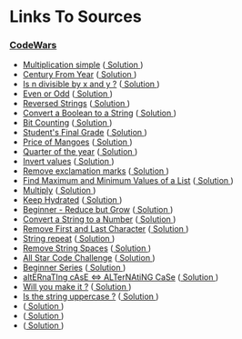 # Links To Sources

### [CodeWars](https://codewars.com)

- [Multiplication simple](https://www.codewars.com/kata/583710ccaa6717322c000105) ([ Solution ](multiplication_simple.cpp))
- [Century From Year](https://www.codewars.com/kata/5a3fe3dde1ce0e8ed6000097) ([ Solution ](century_from_year.cpp))
- [Is n divisible by x and y ?](https://www.codewars.com/kata/5545f109004975ea66000086) ([ Solution ](n_divisible_by_x_and_y.cpp))
- [Even or Odd](https://www.codewars.com/kata/53da3dbb4a5168369a0000fe) ([ Solution ](even_or_odd.cpp))
- [Reversed Strings](https://www.codewars.com/kata/5168bb5dfe9a00b126000018) ([ Solution ](reversed_strings.cpp))
- [Convert a Boolean to a String](https://www.codewars.com/kata/551b4501ac0447318f0009cd) ([ Solution ](convert_boolean_to_string.cpp))
- [Bit Counting](https://www.codewars.com/kata/526571aae218b8ee490006f4) ([ Solution ](bit_counting.cpp))
- [Student's Final Grade](https://www.codewars.com/kata/5ad0d8356165e63c140014d4) ([ Solution ](student's_final_grade.cpp))
- [Price of Mangoes](https://www.codewars.com/kata/57a77726bb9944d000000b06) ([ Solution ](price_of_mangoes.cpp))
- [Quarter of the year](https://www.codewars.com/kata/5ce9c1000bab0b001134f5af) ([ Solution ](quarter_of_the_year.cpp))
- [Invert values](https://www.codewars.com/kata/5899dc03bc95b1bf1b0000ad) ([ Solution ](invert_values.cpp))
- [Remove exclamation marks](https://www.codewars.com/kata/57a0885cbb9944e24c00008e) ([ Solution ](remove_exclamation_marks.cpp))
- [Find Maximum and Minimum Values of a List](https://www.codewars.com/kata/577a98a6ae28071780000989) ([ Solution ](find_maximum_and_minimum.cpp))
- [Multiply](https://www.codewars.com/kata/50654ddff44f800200000004) ([ Solution ](multiply.cpp))
- [Keep Hydrated](https://www.codewars.com/kata/582cb0224e56e068d800003c) ([ Solution ](keep_hydrated.cpp))
- [Beginner - Reduce but Grow](https://www.codewars.com/kata/57f780909f7e8e3183000078) ([ Solution ](beginner_reduce_but_grow.cpp))
- [Convert a String to a Number](https://www.codewars.com/kata/544675c6f971f7399a000e79) ([ Solution ](convert_string_to_number.cpp))
- [Remove First and Last Character](https://www.codewars.com/kata/56bc28ad5bdaeb48760009b0) ([ Solution ](remove_first_and_last_character.cpp))
- [String repeat](https://www.codewars.com/kata/57a0e5c372292dd76d000d7e) ([ Solution ](string_repeat.cpp))
- [Remove String Spaces](https://www.codewars.com/kata/57eae20f5500ad98e50002c5) ([ Solution ](remove_string_spaces.cpp))
- [All Star Code Challenge](https://www.codewars.com/kata/5865918c6b569962950002a1) ([ Solution ](all_star_code_challenge.cpp))
- [Beginner Series](https://www.codewars.com/kata/55f9bca8ecaa9eac7100004a) ([ Solution ](beginner_series.cpp))
- [altERnaTIng cAsE <=> ALTerNAtiNG CaSe](https://www.codewars.com/kata/56efc695740d30f963000557) ([ Solution ](altERnaTIngcAsE.cpp))
- [Will you make it ?](https://www.codewars.com/kata/5861d28f124b35723e00005e) ([ Solution ](will_you_make_it.cpp))
- [Is the string uppercase ?](https://www.codewars.com/kata/56cd44e1aa4ac7879200010b) ([ Solution ](is_the_string_uppercase.cpp))
- [](https://www.codewars.com/kata/) ([ Solution ](.cpp))
- [](https://www.codewars.com/kata/) ([ Solution ](.cpp))
- [](https://www.codewars.com/kata/) ([ Solution ](.cpp))
